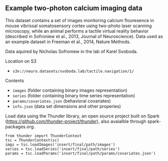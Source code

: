 ## Example two-photon calcium imaging data

This dataset contains a set of images monitoring calcium flouresence in mouse vibrissal somatosensory cortex using two-photo laser scanning microscopy, while an animal performs a tactile virtual reality behavior (described in Sofroniew et al., 2013, Journal of Neuroscience). Data used as an example dataset in Freeman et al., 2014, Nature Methods.

Data aquired by Nicholas Sofroniew in the lab of Karel Svoboda.

Location on S3
- `s3n://neuro.datasets/svoboda.lab/tactile.navigation/1/`

Contents
- `images` (folder containing binary images representation)
- `series` (folder containing binary time series representation)
- `params/covariates.json` (behavioral covariates)
- `info.json` (data set dimensions and other properies)

Load data using the Thunder library, an open source project built on Spark (https://github.com/thunder-project/thunder), also avaialble through spark-packages.org.

```
from thunder import ThunderContext
tsc = ThunderContext(sc)
imgs = tsc.loadImages('insert/final/path/images')
series = tsc.loadSeries('insert/final/path/series')
params = tsc.loadParams('insert/final/path/params/covariates.json')
```

